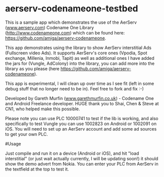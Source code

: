 # aerserv-codenameone-testbed

This is a sample app which demonstrates the use of the AerServ (www.aerserv.com) Codename One Library (http://www.codenameone.com) which can be found here: https://github.com/amiga/aerserv-codenameone. 

This app demonstrates using the library to show AerServ interstitial Ads (Fullscreen video Ads). It supports AerServ's core ones (Vpodia, Spot exchange, Millenia, Inmobi, Tapit) as well as additional ones I have added the jars for (Vungle, AdColony) into the library, you can add more into the library as you please (here https://github.com/amiga/aerserv-codenameone).

This app is experimental, I will clean up over time as I see fit (left in some debug stuff that no longer need to be in). Feel free to fork and fix :-)

Developed by Gareth Murfin (www.garethmurfin.co.uk) - Codename One and Android Freelance developer.
HUGE thank you to Shai, Chen & Steve at CN1, who helped make this possible.

Please note you can use PLC 10000741 to test if the lib is working, and also specifically to test Vungle you can use 1002823 on Android or 1002091 on iOS. You will need to set up an AerServ account and add some ad sources to get your own PLC.

#Usage

Just compile and run it on a device (Android or iOS), and hit "load interstitial" (or just wait actually currently, I will be updating soon!) it should show the demo advert from Nokia. You can enter your PLC from AerServ in the textfield at the top to test it.